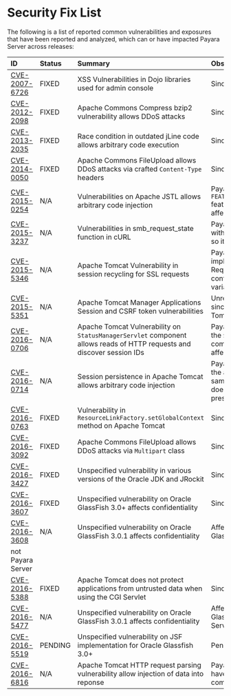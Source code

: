 # Security Fix List

The following is a list of reported common vulnerabilities and exposures that have been reported and analyzed, which can or have impacted Payara Server across releases: 

| ID | Status | Summary | Observations |
| :--- | :--- | :--- | :--- |
| [CVE-2007-6726](http://cve.mitre.org/cgi-bin/cvename.cgi?name=CVE-2007-6726) | FIXED | XSS Vulnerabilities in Dojo libraries used for admin console | Since 4.1.1.163 |
| [CVE-2012-2098](http://cve.mitre.org/cgi-bin/cvename.cgi?name=CVE-2012-2098) | FIXED | Apache Commons Compress bzip2 vulnerability allows DDoS attacks | Since 4.1.1.163 |
| [CVE-2013-2035](http://cve.mitre.org/cgi-bin/cvename.cgi?name=CVE-2013-2035) | FIXED | Race condition in outdated jLine code allows arbitrary code execution | Since 4.1.1.171 |
| [CVE-2014-0050](http://cve.mitre.org/cgi-bin/cvename.cgi?name=CVE-2014-0050) | FIXED | Apache Commons FileUpload allows DDoS attacks via crafted `Content-Type` headers | Since 4.1.1.154.1 |
| [CVE-2015-0254](http://cve.mitre.org/cgi-bin/cvename.cgi?name=CVE-2015-0254) | N/A | Vulnerabilities on Apache JSTL allows arbitrary code injection | Payara Server uses the `FEATURE_SECURE_PROCESSING` feature of JAXP so is not affected |
| [CVE-2015-3237](http://cve.mitre.org/cgi-bin/cvename.cgi?name=CVE-2015-3237) | N/A | Vulnerabilities in smb_request_state function in cURL | Payara Server doesn't ship with either **cURL** or **licurl** so it's not affected |
| [CVE-2015-5346](http://cve.mitre.org/cgi-bin/cvename.cgi?name=CVE-2015-5346) | N/A | Apache Tomcat Vulnerability in session recycling for SSL requests | Payara Server implementation of the Request class doesn't contain the problematic variable being recycled |
| [CVE-2015-5351](http://cve.mitre.org/cgi-bin/cvename.cgi?name=CVE-2015-5351) | N/A | Apache Tomcat Manager Applications Session and CSRF token vulnerabilities | Unrelated to Payara Server since this affects specific Tomcat applications |
| [CVE-2016-0706](http://cve.mitre.org/cgi-bin/cvename.cgi?name=CVE-2016-0706) | N/A | Apache Tomcat Vulnerability on `StatusManagerServlet` component allows reads of HTTP requests and discover session IDs | Payara Server doesn't use the `StatusManagerServlet` component so it's not affected |
| [CVE-2016-0714](http://cve.mitre.org/cgi-bin/cvename.cgi?name=CVE-2016-0714) | N/A | Session persistence in Apache Tomcat allows arbitrary code injection | Payara Server doesn't use the affected objects in the same way that Tomcat does so the flaw is not present |
| [CVE-2016-0763](http://cve.mitre.org/cgi-bin/cvename.cgi?name=CVE-2016-0763) | FIXED | Vulnerability in `ResourceLinkFactory.setGlobalContext` method on Apache Tomcat | Since 4.1.1.164.1 |
| [CVE-2016-3092](http://cve.mitre.org/cgi-bin/cvename.cgi?name=CVE-2016-3092) | FIXED | Apache Commons FileUpload allows DDoS attacks via `Multipart` class | Since 4.1.1.163 |
| [CVE-2016-3427](http://cve.mitre.org/cgi-bin/cvename.cgi?name=CVE-2016-3427) | FIXED | Unspecified vulnerability in various versions of the Oracle JDK and JRockit | Since 4.1.1.164.1 |
| [CVE-2016-3607](http://cve.mitre.org/cgi-bin/cvename.cgi?name=CVE-2016-3607) | FIXED | Unspecified vulnerability on Oracle GlassFish 3.0+ affects confidentiality | Since 4.1.1.163 |
| [CVE-2016-3608](http://cve.mitre.org/cgi-bin/cvename.cgi?name=CVE-2016-3608) | N/A | Unspecified vulnerability on Oracle GlassFish 3.0.1 affects confidentiality | Affects an older version of GlassFish but 
not Payara Server |
| [CVE-2016-5388](http://cve.mitre.org/cgi-bin/cvename.cgi?name=CVE-2016-5388) | FIXED | Apache Tomcat does not protect applications from untrusted data when using the CGI Servlet | Since 4.1.1.163.1 |
| [CVE-2016-5477](http://cve.mitre.org/cgi-bin/cvename.cgi?name=CVE-2016-5477) | N/A | Unspecified vulnerability on Oracle GlassFish 3.0.1 affects confidentiality | Affects an older version of GlassFish but not Payara Server |
| [CVE-2016-5519](http://cve.mitre.org/cgi-bin/cvename.cgi?name=CVE-2016-5519) | PENDING | Unspecified vulnerability on JSF implementation for Oracle Glassfish 3.0+ | Pending for assesment |
| [CVE-2016-6816](http://cve.mitre.org/cgi-bin/cvename.cgi?name=CVE-2016-6816) | N/A | Apache Tomcat HTTP request parsing vulnerability allow injection of data into reponse | Payara Server doesn't have included the Coyote components affected |





